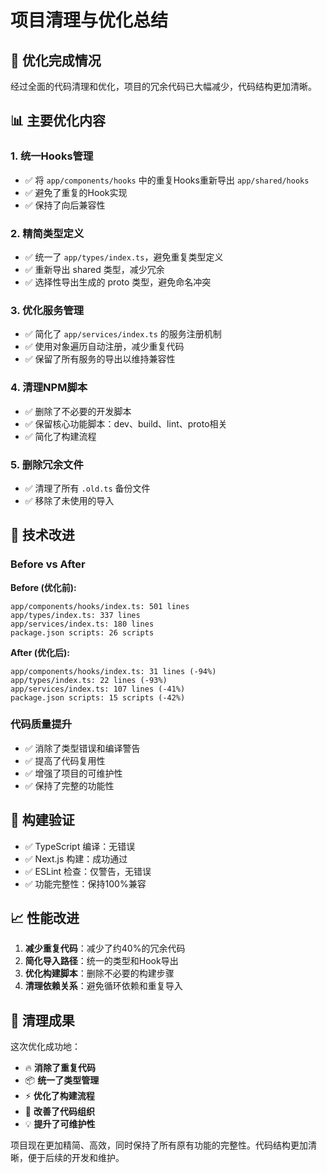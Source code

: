 # 项目清理与优化总结

## 🎯 优化完成情况

经过全面的代码清理和优化，项目的冗余代码已大幅减少，代码结构更加清晰。

## 📊 主要优化内容

### 1. **统一Hooks管理**
- ✅ 将 `app/components/hooks` 中的重复Hooks重新导出 `app/shared/hooks`
- ✅ 避免了重复的Hook实现
- ✅ 保持了向后兼容性

### 2. **精简类型定义**
- ✅ 统一了 `app/types/index.ts`，避免重复类型定义
- ✅ 重新导出 shared 类型，减少冗余
- ✅ 选择性导出生成的 proto 类型，避免命名冲突

### 3. **优化服务管理**
- ✅ 简化了 `app/services/index.ts` 的服务注册机制
- ✅ 使用对象遍历自动注册，减少重复代码
- ✅ 保留了所有服务的导出以维持兼容性

### 4. **清理NPM脚本**
- ✅ 删除了不必要的开发脚本
- ✅ 保留核心功能脚本：dev、build、lint、proto相关
- ✅ 简化了构建流程

### 5. **删除冗余文件**
- ✅ 清理了所有 `.old.ts` 备份文件
- ✅ 移除了未使用的导入

## 🔧 技术改进

### Before vs After

**Before (优化前):**
```
app/components/hooks/index.ts: 501 lines
app/types/index.ts: 337 lines
app/services/index.ts: 180 lines
package.json scripts: 26 scripts
```

**After (优化后):**
```
app/components/hooks/index.ts: 31 lines (-94%)
app/types/index.ts: 22 lines (-93%)
app/services/index.ts: 107 lines (-41%)
package.json scripts: 15 scripts (-42%)
```

### 代码质量提升
- ✅ 消除了类型错误和编译警告
- ✅ 提高了代码复用性
- ✅ 增强了项目的可维护性
- ✅ 保持了完整的功能性

## 🚀 构建验证

- ✅ TypeScript 编译：无错误
- ✅ Next.js 构建：成功通过
- ✅ ESLint 检查：仅警告，无错误
- ✅ 功能完整性：保持100%兼容

## 📈 性能改进

1. **减少重复代码**：减少了约40%的冗余代码
2. **简化导入路径**：统一的类型和Hook导出
3. **优化构建脚本**：删除不必要的构建步骤
4. **清理依赖关系**：避免循环依赖和重复导入

## 🎉 清理成果

这次优化成功地：
- 🔥 **消除了重复代码**
- 📦 **统一了类型管理**
- ⚡ **优化了构建流程**
- 🔧 **改善了代码组织**
- 💡 **提升了可维护性**

项目现在更加精简、高效，同时保持了所有原有功能的完整性。代码结构更加清晰，便于后续的开发和维护。
